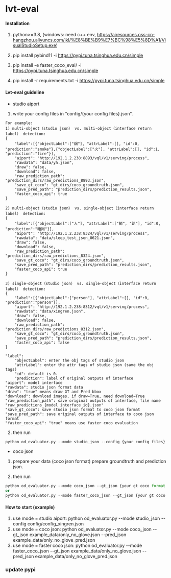 # lvt-eval

#### Installation
1. python>=3.8, (windows: need c++ env, https://airesources.oss-cn-hangzhou.aliyuncs.com/jkl/%E8%BE%B9%E7%BC%98%E5%8D%A1/VisualStudioSetup.exe)

2. pip install pybind11  -i https://pypi.tuna.tsinghua.edu.cn/simple

3. pip install -e faster_coco_eval/ -i https://pypi.tuna.tsinghua.edu.cn/simple

4. pip install -r requirements.txt -i https://pypi.tuna.tsinghua.edu.cn/simple




#### Lvt-eval guideline

* studio aiport 
1. write your config files in "config/{your config files}.json". 

```
For example:
1) multi-object（studio json） vs. multi-object（interface return label） detection:
{
    "label":[{"objectLabel":["烟"], "attrLabel":[], "id":0, "prediction":"smoke"},{"objectLabel":["火"], "attrLabel":[], "id":1, "prediction":"fire"}],
    "aiport": "http://192.1.2.238:8893/vql/v1/serving/process",
    "rawdata": "data/yh.json",
    "draw": false,
    "download": false,
    "raw_prediction_path": "prediction_dirs/raw_predictions_8893.json",
    "save_gt_coco": "gt_dirs/coco_groundtruth.json",
    "save_pred_path": "prediction_dirs/prediction_results.json",
    "faster_coco_api": true
}

2) multi-object（studio json） vs. single-object（interface return label） detection:
{
    "label":[{"objectLabel":["人"], "attrLabel":["躺", "趴"], "id":0, "prediction":"睡岗"}],
    "aiport": "http://192.1.2.238:8324/vql/v1/serving/process",
    "rawdata": "data/sleep_test_json_0621.json",
    "draw": false,
    "download": false,
    "raw_prediction_path": "prediction_dirs/raw_predictions_8324.json",
    "save_gt_coco": "gt_dirs/coco_groundtruth.json",
    "save_pred_path": "prediction_dirs/prediction_results.json",
    "faster_coco_api": true
}

3) single-object（studio json） vs. single-object（interface return label） detection:
{
    "label":[{"objectLabel":["person"], "attrLabel":[], "id":0, "prediction":"person"}],
    "aiport": "http://192.1.2.238:8312/vql/v1/serving/process",
    "rawdata": "data/xingren.json",
    "draw": false,
    "download": false,
    "raw_prediction_path": "prediction_dirs/raw_predictions_8312.json",
    "save_gt_coco": "gt_dirs/coco_groundtruth.json",
    "save_pred_path": "prediction_dirs/prediction_results.json",
    "faster_coco_api": false
}
```
```
"label":
    "objectLabel": enter the obj tags of studio json 
    "attrLabel": enter the attr tags of studio json (same the obj tags)
    "id": default is 0. 
    "prediction": label of original outputs of interface 
"aiport": model interface
"rawdata": studio json format data
"draw": "true" means draw GT and Pred bbox
"download": download images, if draw=True, need download=True
"raw_prediction_path": save original outputs of interface, file name "raw_predictions_{model interface id}.json"
"save_gt_coco": save studio json format to coco json format
"save_pred_path": save original outputs of interface to coco json format
"faster_coco_api": "true" means use faster coco evaluation
```

2. then run 
```python
python od_evaluator.py --mode studio_json --config {your config files} 
```


* coco json

1. prepare your data (coco json format)
prepare groundtruth and prediction json.

2. then run 
```python
python od_evaluator.py --mode coco_json --gt_json {your gt coco format json}  --pred_json {your pred coco format json} 
or
python od_evaluator.py --mode faster_coco_json --gt_json {your gt coco format json} --pred_json {your pred coco format json} 
```


#### How to start (example)

1.  use mode = studio aiport:
python od_evaluator.py --mode studio_json --config config/config_xingren.json
2.  use mode = coco json:
python od_evaluator.py --mode coco_json --gt_json example_data/only_no_glove.json --pred_json example_data/only_no_glove_pred.json
3.  use mode = faster coco json:
python od_evaluator.py --mode faster_coco_json --gt_json example_data/only_no_glove.json --pred_json example_data/only_no_glove_pred.json

### update pypi